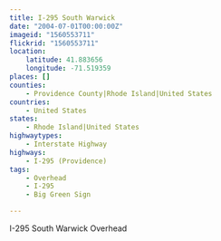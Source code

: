 ```yaml
---
title: I-295 South Warwick
date: "2004-07-01T00:00:00Z"
imageid: "1560553711"
flickrid: "1560553711"
location:
    latitude: 41.883656
    longitude: -71.519359
places: []
counties:
    - Providence County|Rhode Island|United States
countries:
    - United States
states:
    - Rhode Island|United States
highwaytypes:
    - Interstate Highway
highways:
    - I-295 (Providence)
tags:
    - Overhead
    - I-295
    - Big Green Sign

---
```

I-295 South Warwick Overhead